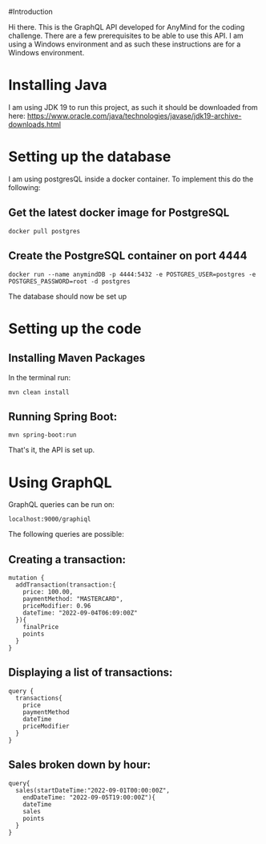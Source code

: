 #Introduction

Hi there. This is the GraphQL API developed for AnyMind for the coding challenge.
There are a few prerequisites to be able to use this API.
I am using a Windows environment and as such these instructions are for a Windows environment.

# Installing Java
I am using JDK 19 to run this project, as such it should be downloaded
from here: https://www.oracle.com/java/technologies/javase/jdk19-archive-downloads.html

# Setting up the database
I  am using postgresQL inside a docker container.
To implement this do the following:

## Get the latest docker image for PostgreSQL
```
docker pull postgres
```

## Create the PostgreSQL container on port 4444
```
docker run --name anymindDB -p 4444:5432 -e POSTGRES_USER=postgres -e POSTGRES_PASSWORD=root -d postgres
```

The database should now be set up

# Setting up the code

## Installing Maven Packages
In the terminal run:
```
mvn clean install
```

## Running Spring Boot:
```
mvn spring-boot:run
```

That's it, the API is set up.

# Using GraphQL

GraphQL queries can be run on:
```
localhost:9000/graphiql
```

The following queries are possible:

## Creating a transaction:
```
mutation {
  addTransaction(transaction:{
    price: 100.00,
    paymentMethod: "MASTERCARD",
    priceModifier: 0.96
    dateTime: "2022-09-04T06:09:00Z"
  }){
    finalPrice
    points
  }
}
```

## Displaying a list of transactions:
```
query {
  transactions{
    price
    paymentMethod
    dateTime
    priceModifier
  }
}
```

## Sales broken down by hour:
```
query{
  sales(startDateTime:"2022-09-01T00:00:00Z", 
    endDateTime: "2022-09-05T19:00:00Z"){
    dateTime
    sales
    points
  }
}
```